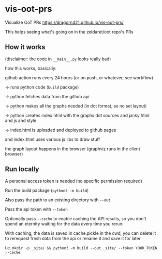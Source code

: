 # vis-oot-prs

Visualize OoT PRs https://dragorn421.github.io/vis-oot-prs/

This helps seeing what's going on in the zeldaret/oot repo's PRs

## How it works

(disclaimer: the code in `__main__.py` looks really bad)

how this works, basically:

github action runs every 24 hours (or on push, or whatever, see workflow)

-> runs python code (`build` package)

-> python fetches data from the github api

-> python makes all the graphs needed (in dot format, so no set layout)

-> python creates index.html with the graphs dot sources and janky html and js and style

-> index.html is uploaded and deployed to github pages

and index.html uses various js libs to draw stuff

the graph layout happens in the browser (graphviz runs in the client browser)

## Run locally

A personal access token is needed (no specific permission required)

Run the build package (`python3 -m build`)

Also pass the path to an existing directory with `--out`

Pass the api token with `--token`

Optionally pass `--cache` to enable caching the API results, so you don't spend an eternity waiting for the data every time you rerun.

With caching, the data is saved in cache.pickle in the cwd, you can delete it to rerequest fresh data from the api or rename it and save it for later

i.e. `mkdir -p _site/ && python3 -m build --out _site/ --token YOUR_TOKEN --cache`
